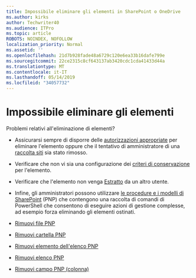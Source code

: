 ```yaml
---
title: Impossibile eliminare gli elementi in SharePoint o OneDrive
ms.author: kirks
author: Techwriter40
ms.audience: ITPro
ms.topic: article
ROBOTS: NOINDEX, NOFOLLOW
localization_priority: Normal
ms.assetid: ''
ms.openlocfilehash: 21d7b928fade48a6729c120e6ea33b16dafe799e
ms.sourcegitcommit: 22ce2315c8cf643137ab3420cdc1cda41433d44a
ms.translationtype: MT
ms.contentlocale: it-IT
ms.lasthandoff: 05/14/2019
ms.locfileid: "34057732"
---
```

# <a name="unable-to-delete-items"></a>Impossibile eliminare gli elementi

Problemi relativi all'eliminazione di elementi?

- Assicurarsi sempre di disporre delle [autorizzazioni appropriate](https://docs.microsoft.com/en-us/sharepoint/default-sharepoint-groups) per eliminare l'elemento oppure che il tentativo di amministratore di una [raccolta siti](https://docs.microsoft.com/en-us/sharepoint/customize-sharepoint-site-permissions#add-change-or-remove-a-site-collection-administrator) sia stato rimosso.

- Verificare che non vi sia una configurazione dei [criteri di conservazione](https://docs.microsoft.com/en-us/office365/securitycompliance/retention-policies) per l'elemento.

- Verificare che l'elemento non venga [Estratto](https://support.office.com/en-us/article/check-out-check-in-or-discard-changes-to-files-in-a-library-7e2c12a9-a874-4393-9511-1378a700f6de) da un altro utente.

- Infine, gli amministratori possono utilizzare [le procedure e i modelli di SharePoint](https://docs.microsoft.com/en-us/powershell/sharepoint/sharepoint-pnp/sharepoint-pnp-cmdlets?view=sharepoint-ps#installation) (PNP) che contengono una raccolta di comandi di PowerShell che consentono di eseguire azioni di gestione complesse, ad esempio forza eliminando gli elementi ostinati. 
- [Rimuovi file PNP](https://docs.microsoft.com/en-us/powershell/module/sharepoint-pnp/remove-pnpfile?view=sharepoint-ps)
- [Rimuovi cartella PNP](https://docs.microsoft.com/en-us/powershell/module/sharepoint-pnp/remove-pnpfolder?view=sharepoint-ps)
- [Rimuovi elemento dell'elenco PNP](https://docs.microsoft.com/en-us/powershell/module/sharepoint-pnp/remove-pnplistitem?view=sharepoint-ps)
- [Rimuovi elenco PNP](https://docs.microsoft.com/en-us/powershell/module/sharepoint-pnp/remove-pnplist?view=sharepoint-ps)
- [Rimuovi campo PNP (colonna)](https://docs.microsoft.com/en-us/powershell/module/sharepoint-pnp/remove-pnpfield?view=sharepoint-ps)